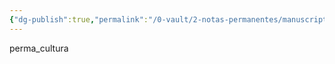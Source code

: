 ```yaml
---
{"dg-publish":true,"permalink":"/0-vault/2-notas-permanentes/manuscript/","tags":["permanente"],"dgHomeLink":true,"dgShowLocalGraph":true,"dgShowFileTree":true,"dgEnableSearch":true}
---
```


 perma_cultura


